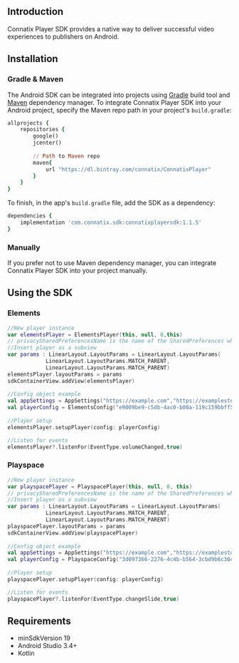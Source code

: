 ## Introduction
Connatix Player SDK provides a native way to deliver successful video experiences to publishers on Android. 
## Installation
### Gradle & Maven
The Android SDK can be integrated into projects using [Gradle](https://gradle.org) build tool and [Maven](http://maven.apache.org) dependency manager.
To integrate Connatix Player SDK into your Android project, specify the Maven repo path in your project's `build.gradle`:
```ruby
allprojects {
    repositories {
        google()
        jcenter()
         
        // Path to Maven repo
        maven{
            url "https://dl.bintray.com/connatix/ConnatixPlayer"
        }
    }
}
```
To finish, in the app's `build.gradle` file, add the SDK as a dependency:
```ruby
dependencies {
    implementation 'com.connatix.sdk:connatixplayersdk:1.1.5'
}
```
### Manually
If you prefer not to use Maven dependency manager, you can integrate Connatix Player SDK into your project manually.
## Using the SDK
### Elements
```kotlin
//New player instance
var elementsPlayer = ElementsPlayer(this, null, 0,this)
// privacySharedPreferencesName is the name of the SharedPreferences where you store CCPA info
//Insert player as a subview
var params : LinearLayout.LayoutParams = LinearLayout.LayoutParams(
            LinearLayout.LayoutParams.MATCH_PARENT,
            LinearLayout.LayoutParams.MATCH_PARENT)
elementsPlayer.layoutParams = params
sdkContainerView.addView(elementsPlayer)
 
//Config object example
val appSettings = AppSettings("https://example.com","https://examplestore.com/app", listOf("health", "finance"),true,false)
val playerConfig = ElementsConfig("e9009be9-c5db-4ac0-b00a-119c159bbff5", appSettings)
 
//Player setup
elementsPlayer.setupPlayer(config: playerConfig)

//Listen for events
elementsPlayer?.listenFor(EventType.volumeChanged,true)
```
### Playspace
```kotlin
//New player instance
var playspacePlayer = PlayspacePlayer(this, null, 0, this)
// privacySharedPreferencesName is the name of the SharedPreferences where you store CCPA info
//Insert player as a subview
var params : LinearLayout.LayoutParams = LinearLayout.LayoutParams(
            LinearLayout.LayoutParams.MATCH_PARENT,
            LinearLayout.LayoutParams.MATCH_PARENT)
playspacePlayer.layoutParams = params
sdkContainerView.addView(playspacePlayer)
 
//Config object example
val appSettings = AppSettings("https://example.com","https://examplestore.com/app", listOf("health", "finance"),true,false)
val playerConfig = PlayspaceConfig("3d097366-2276-4c4b-b564-3cbd9b6c30cd", "5bd62672-d010-47f0-bab2-145b331085c6", appSettings)
 
//Player setup
playspacePlayer.setupPlayer(config: playerConfig)

//Listen for events
playspacePlayer?.listenFor(EventType.changeSlide,true)
```
## Requirements
* minSdkVersion 19
* Android Studio 3.4+
* Kotlin 

